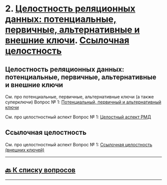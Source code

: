 # 2. [Целостность реляционных данных: потенциальные, первичные, альтернативные и внешние ключи](#целостность-реляционных-данных-потенциальные-первичные-альтернативные-и-внешние-ключи). [Ссылочная целостность](#ссылочная-целостность)

## Целостность реляционных данных: потенциальные, первичные, альтернативные и внешние ключи

См. про потенциальные, первичные, альтернативные ключи (а также суперключи) Вопрос № 1: [Потенциальный, первичный и альтернативный ключи](01.md#потенциальный-первичный-и-альтернативный-ключи)

См. про целостностный аспект Вопрос № 1: [Целостный аспект РМД](01.md#целостный-аспект-рмд)

## Ссылочная целостность

См. про целостностный аспект Вопрос № 1: [Ссылочная целостность (внешних ключей)](01.md#ссылочная-целостность-внешних-ключей)

---

## [:back: **К списку вопросов**](../README.md)

---
